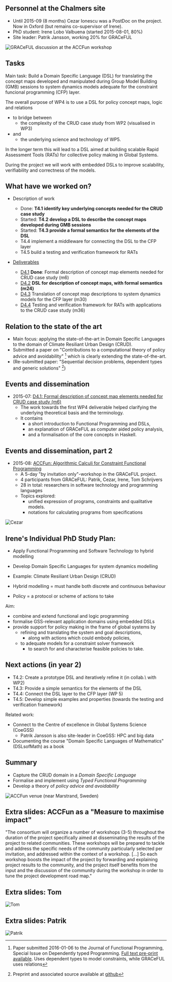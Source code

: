 ## Personnel at the Chalmers site

* Until 2015-09 (8 months) Cezar Ionescu was a PostDoc on the project. Now in Oxford (but remains co-supervisor of Irene).
* PhD student: Irene Lobo Valbuena (started 2015-08-01, 80%)
* Site leader: Patrik Jansson, working 20% for GRACeFUL

![GRACeFUL discussion at the ACCFun workshop](../img/GRACeFUL_crop.jpg)

## Tasks

Main task: Build a Domain Specific Language (DSL) for translating the
concept maps developed and manipulated during Group Model Building
(GMB) sessions to system dynamics models adequate for the constraint
funcional programming (CFP) layer.

The overall purpose of WP4 is to use a DSL for policy concept maps,
logic and relations

* to bridge between
    * the complexity of the CRUD case study from WP2 (visualised in WP3)
* and
    * the underlying science and technology of WP5.

In the longer term this will lead to a DSL aimed at building scalable
Rapid Assessment Tools (RATs) for collective policy making in Global
Systems.

During the project we will work with embedded DSLs to improve
scalability, verifiability and correctness of the models.

## What have we worked on?

* Description of work
    * Done: **T4.1 identify key underlying concepts needed for the CRUD case study**
    * Started: **T4.2 develop a DSL to describe the concept maps developed during GMB sessions**
    * Started: **T4.3 provide a formal semantics for the elements of the DSL**
    * T4.4 implement a middleware for connecting the DSL to the CFP layer
    * T4.5 build a testing and verification framework for RATs

* [Deliverables](../deliverables/)
    * [D4.1](../deliverables/d4.1/) **Done**: Formal description of concept map elements needed for CRUD case study (m6)
    * [D4.2](../deliverables/d4.2/) **DSL for description of concept maps, with formal semantics (m24)**
    * [D4.3](../deliverables/d4.3/) Translation of concept map descriptions to system dynamics models for the CFP layer (m30)
    * [D4.4](../deliverables/d4.4/) Testing and verification framework for RATs with applications to the CRUD case study (m36)

## Relation to the state of the art

* Main focus: applying the state-of-the-art in Domain Specific Languages to the domain of Climate Resiliant Urban Design (CRUD).
* Submitted a paper on "Contributions to a computational theory of policy advice and avoidability" [^policyadvice] which is clearly extending the state-of-the-art.
* (Re-submitted paper: "Sequential decision problems, dependent types and generic solutions" [^SeqDecProb])

[^policyadvice]: Paper submitted 2016-01-06 to the Journal of Functional Programming, Special Issue on Dependently typed Programming. [Full text pre-print available](http://www.cse.chalmers.se/~patrikj/papers/CompTheoryPolicyAdviceAvoidability_JFP_2016_preprint.pdf). Uses dependent types to model constraints, while GRACeFUL uses relations

[^SeqDecProb]: Preprint and associated source available at [github](https://github.com/nicolabotta/SeqDecProbs)

## Events and dissemination

* 2015-07: [D4.1: Formal description of concept map elements needed for CRUD case study (m6)](../deliverables/d4.1/)
    * The work towards the first WP4 deliverable helped clarifying the underlying theoretical basis and the terminology.
    * It contains
        * a short introduction to Functional Programming and DSLs,
        * an explanation of GRACeFUL as computer aided policy analysis,
        * and a formalisation of the core concepts in Haskell.

## Events and dissemination, part 2

* 2015-08: [ACCFun: Algorithmic Calculi for Constraint Functional Programming](ACCFun.md)
    * A 5-day "by invitation only"-workshop in the GRACeFUL project.
    * 4 participants from GRACeFUL: Patrik, Cezar, Irene, Tom Schrijvers
    * 28 in total: researchers in software technology and programming languages
    * Topics explored:
        * unified expression of programs, constraints and qualitative models.
        * notations for calculating programs from specifications

![Cezar](../img/Cezar_crop.jpg)

## Irene's Individual PhD Study Plan:

* Apply Functional Programming and Software Technology to hybrid modelling
* Develop Domain Specific Languages for system dynamics modelling
* Example: Climate Resiliant Urban Design (CRUD)

* Hybrid modelling = must handle both discrete and continuous behaviour
* Policy = a protocol or scheme of actions to take

Aim:

* combine and extend functional and logic programming
* formalise GSS-relevant application domains using embedded DSLs
* provide support for policy making in the frame of global systems by
    * refining and translating the system and goal descriptions,
        * along with actions which could embody policies,
    * to adequate models for a constraint solver framework
        * to search for and characterise feasible policies to take.

## Next actions (in year 2)

* T4.2: Create a prototype DSL and iteratively refine it (in collab.\ with WP2)
* T4.3: Provide a simple semantics for the elements of the DSL
* T4.4: Connect the DSL layer to the CFP layer (WP 5)
* T4.5: Develop simple examples and properties (towards the testing and verification framework)

Related work:

* Connect to the Centre of excellence in Global Systems Science (CoeGSS)
    * Patrik Jansson is also site-leader in CoeGSS: HPC and big data
* Documenting the course "Domain Specific Languages of Mathematics" (DSLsofMath) as a book

## Summary

* Capture the CRUD domain in a *Domain Specific Language*
* Formalise and implement using *Typed Functional Programming*
* Develop a theory of *policy advice and avoidability*

![ACCFun venue (near Marstrand, Sweden)](../img/Marstrand-PANO.jpg)


## Extra slides: ACCFun as a "Measure to maximise impact"

"The consortium will organize a number of workshops (3-5) throughout
the duration of the project specifically aimed at disseminating the
results of the project to related communities. These workshops will be
prepared to tackle and address the specific needs of the community
particularly selected per invitation, and addressed within the context
of a workshop. [...] So each workshop boosts the impact of the project
by forwarding and explaining project results to the community, and the
project itself benefits from the input and the discussion of the
community during the workshop in order to tune the project development
road map."

## Extra slides: Tom

![Tom](../img/Tom.jpg)

## Extra slides: Patrik

![Patrik](../img/Patrik_crop.jpg)
